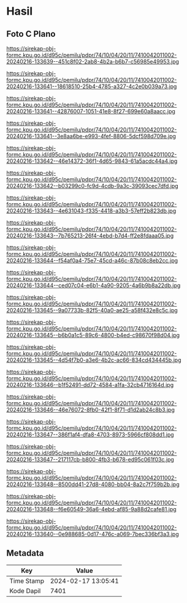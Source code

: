 # Hasil

## Foto C Plano

https://sirekap-obj-formc.kpu.go.id/d95c/pemilu/pdpr/74/10/04/20/11/7410042011002-20240216-133639--451c8f02-2ab8-4b2a-b6b7-c56985e49953.jpg

https://sirekap-obj-formc.kpu.go.id/d95c/pemilu/pdpr/74/10/04/20/11/7410042011002-20240216-133641--18618510-25b4-4785-a327-4c2e0b039a73.jpg

https://sirekap-obj-formc.kpu.go.id/d95c/pemilu/pdpr/74/10/04/20/11/7410042011002-20240216-133641--42876007-1051-41e8-8f27-699e60a8aacc.jpg

https://sirekap-obj-formc.kpu.go.id/d95c/pemilu/pdpr/74/10/04/20/11/7410042011002-20240216-133641--3e8aa6be-e993-4fef-8806-5dcf598d709e.jpg

https://sirekap-obj-formc.kpu.go.id/d95c/pemilu/pdpr/74/10/04/20/11/7410042011002-20240216-133642--46e14372-36f1-4d65-9843-61a5acdc44a4.jpg

https://sirekap-obj-formc.kpu.go.id/d95c/pemilu/pdpr/74/10/04/20/11/7410042011002-20240216-133642--b03299c0-fc9d-4cdb-9a3c-39093cec7dfd.jpg

https://sirekap-obj-formc.kpu.go.id/d95c/pemilu/pdpr/74/10/04/20/11/7410042011002-20240216-133643--4e631043-f335-4418-a3b3-57eff2b823db.jpg

https://sirekap-obj-formc.kpu.go.id/d95c/pemilu/pdpr/74/10/04/20/11/7410042011002-20240216-133643--7b765213-26f4-4ebd-b7d4-ff2e8fdaaa05.jpg

https://sirekap-obj-formc.kpu.go.id/d95c/pemilu/pdpr/74/10/04/20/11/7410042011002-20240216-133644--f54af0a4-75e7-45cd-a46c-87b08c8eb2cc.jpg

https://sirekap-obj-formc.kpu.go.id/d95c/pemilu/pdpr/74/10/04/20/11/7410042011002-20240216-133644--ced07c04-e6b1-4a90-9205-4a6b9b8a22db.jpg

https://sirekap-obj-formc.kpu.go.id/d95c/pemilu/pdpr/74/10/04/20/11/7410042011002-20240216-133645--9a07733b-82f5-40a0-ae25-a58f432e8c5c.jpg

https://sirekap-obj-formc.kpu.go.id/d95c/pemilu/pdpr/74/10/04/20/11/7410042011002-20240216-133645--b6b0a1c5-89c6-4800-b4ed-c98670f98d04.jpg

https://sirekap-obj-formc.kpu.go.id/d95c/pemilu/pdpr/74/10/04/20/11/7410042011002-20240216-133645--4d54f7b0-a3e6-4b2c-ac66-834cd434445b.jpg

https://sirekap-obj-formc.kpu.go.id/d95c/pemilu/pdpr/74/10/04/20/11/7410042011002-20240216-133646--b1f52491-dd72-4584-a1fa-32cb4716164d.jpg

https://sirekap-obj-formc.kpu.go.id/d95c/pemilu/pdpr/74/10/04/20/11/7410042011002-20240216-133646--46e76072-8fb0-42f1-8f71-d1d2ab24c8b3.jpg

https://sirekap-obj-formc.kpu.go.id/d95c/pemilu/pdpr/74/10/04/20/11/7410042011002-20240216-133647--386f1af4-dfa8-4703-8973-5966cf808dd1.jpg

https://sirekap-obj-formc.kpu.go.id/d95c/pemilu/pdpr/74/10/04/20/11/7410042011002-20240216-133647--217117cb-b800-4fb3-b678-ed95c061f03c.jpg

https://sirekap-obj-formc.kpu.go.id/d95c/pemilu/pdpr/74/10/04/20/11/7410042011002-20240216-133648--8500dd41-27d8-4080-bb04-8a2c7f759b2b.jpg

https://sirekap-obj-formc.kpu.go.id/d95c/pemilu/pdpr/74/10/04/20/11/7410042011002-20240216-133648--f6e60549-36a6-4ebd-af85-9a88d2cafe81.jpg

https://sirekap-obj-formc.kpu.go.id/d95c/pemilu/pdpr/74/10/04/20/11/7410042011002-20240216-133640--0e988685-0d17-476c-a069-7bec336bf3a3.jpg


## Metadata

| Key        | Value               |
| ---------- | ------------------- |
| Time Stamp | 2024-02-17 13:05:41 |
| Kode Dapil | 7401                |



